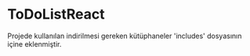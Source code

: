 # ToDoListReact
Projede kullanılan indirilmesi gereken kütüphaneler 'includes' dosyasının içine eklenmiştir.
